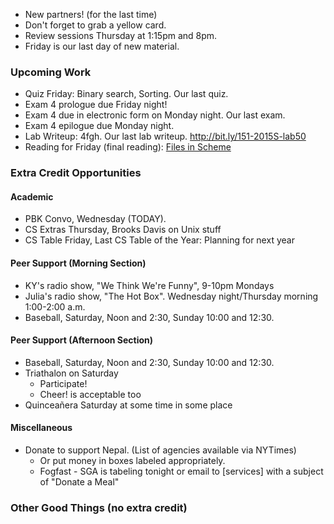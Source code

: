 * New partners! (for the last time)
* Don't forget to grab a yellow card.
* Review sessions Thursday at 1:15pm and 8pm.
* Friday is our last day of new material.

### Upcoming Work

* Quiz Friday: Binary search, Sorting.  Our last quiz.
* Exam 4 prologue due Friday night!
* Exam 4 due in electronic form on Monday night.  Our last exam.
* Exam 4 epilogue due Monday night.
* Lab Writeup: 4fgh.  Our last lab writeup.
  <http://bit.ly/151-2015S-lab50>
* Reading for Friday (final reading):
  [Files in Scheme](../readings/files-reading.html)

### Extra Credit Opportunities

#### Academic 

* PBK Convo, Wednesday (TODAY).
* CS Extras Thursday, Brooks Davis on Unix stuff
* CS Table Friday, Last CS Table of the Year: Planning for next year

#### Peer Support (Morning Section)

* KY's radio show, "We Think We're Funny", 9-10pm Mondays 
* Julia's radio show, "The Hot Box".  Wednesday night/Thursday 
  morning 1:00-2:00 a.m.  
* Baseball, Saturday, Noon and 2:30, Sunday 10:00 and 12:30.

#### Peer Support (Afternoon Section)

* Baseball, Saturday, Noon and 2:30, Sunday 10:00 and 12:30.
* Triathalon on Saturday
     * Participate!
     * Cheer!  is acceptable too
* Quincea&ntilde;era Saturday at some time in some place

#### Miscellaneous

* Donate to support Nepal.  (List of agencies available via NYTimes)
    * Or put money in boxes labeled appropriately.
    * Fogfast - SGA is tabeling tonight or email to [services] with
      a subject of "Donate a Meal" 

### Other Good Things (no extra credit)

